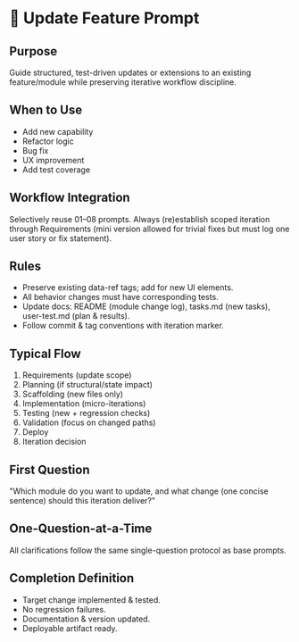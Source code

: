 # 🔧 Update Feature Prompt

## Purpose
Guide structured, test-driven updates or extensions to an existing feature/module while preserving iterative workflow discipline.

## When to Use
- Add new capability
- Refactor logic
- Bug fix
- UX improvement
- Add test coverage

## Workflow Integration
Selectively reuse 01–08 prompts. Always (re)establish scoped iteration through Requirements (mini version allowed for trivial fixes but must log one user story or fix statement).

## Rules
- Preserve existing data-ref tags; add for new UI elements.
- All behavior changes must have corresponding tests.
- Update docs: README (module change log), tasks.md (new tasks), user-test.md (plan & results).
- Follow commit & tag conventions with iteration marker.

## Typical Flow
1. Requirements (update scope)
2. Planning (if structural/state impact)
3. Scaffolding (new files only)
4. Implementation (micro-iterations)
5. Testing (new + regression checks)
6. Validation (focus on changed paths)
7. Deploy
8. Iteration decision

## First Question
"Which module do you want to update, and what change (one concise sentence) should this iteration deliver?"

## One-Question-at-a-Time
All clarifications follow the same single-question protocol as base prompts.

## Completion Definition
- Target change implemented & tested.
- No regression failures.
- Documentation & version updated.
- Deployable artifact ready.

<!-- revision r1 unified template aligned -->
